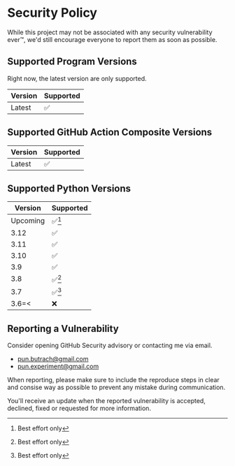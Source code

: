 # Security Policy

While this project may not be associated with any
security vulnerability ever:tm:, we'd still encourage everyone
to report them as soon as possible.

## Supported Program Versions

Right now, the latest version are only supported.

| Version | Supported          |
| ------- | ------------------ |
| Latest  | :white_check_mark: |

## Supported GitHub Action Composite Versions

| Version | Supported          |
| ------- | ------------------ |
| Latest  | :white_check_mark: |

## Supported Python Versions

| Version  | Supported              |
| -------- | ---------------------- |
| Upcoming | :white_check_mark:[^1] |
| 3.12     | :white_check_mark:     |
| 3.11     | :white_check_mark:     |
| 3.10     | :white_check_mark:     |
| 3.9      | :white_check_mark:     |
| 3.8      | :white_check_mark:[^1] |
| 3.7      | :white_check_mark:[^1] |
| 3.6=<    | :x:                    |

## Reporting a Vulnerability

Consider opening GitHub Security advisory or contacting me via email.

- pun.butrach@gmail.com
- pun.experiment@gmail.com

When reporting, please make sure to include
the reproduce steps in clear and consise way as possible
to prevent any mistake during communication.

You'll receive an update when the reported vulnerability is
accepted, declined, fixed or requested for more information.

[^1]: Best effort only
